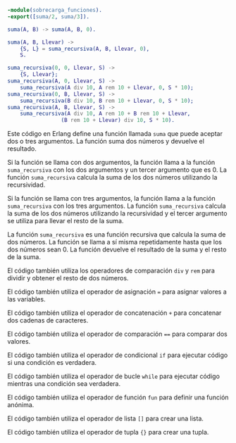 ```erlang
-module(sobrecarga_funciones).
-export([suma/2, suma/3]).

suma(A, B) -> suma(A, B, 0).

suma(A, B, Llevar) ->
    {S, L} = suma_recursiva(A, B, Llevar, 0),
    S.

suma_recursiva(0, 0, Llevar, S) ->
    {S, Llevar};
suma_recursiva(A, 0, Llevar, S) ->
    suma_recursiva(A div 10, A rem 10 + Llevar, 0, S * 10);
suma_recursiva(0, B, Llevar, S) ->
    suma_recursiva(B div 10, B rem 10 + Llevar, 0, S * 10);
suma_recursiva(A, B, Llevar, S) ->
    suma_recursiva(A div 10, A rem 10 + B rem 10 + Llevar,
                 (B rem 10 + Llevar) div 10, S * 10).
```

Este código en Erlang define una función llamada `suma` que puede aceptar dos o tres argumentos. La función suma dos números y devuelve el resultado.

Si la función se llama con dos argumentos, la función llama a la función `suma_recursiva` con los dos argumentos y un tercer argumento que es 0. La función `suma_recursiva` calcula la suma de los dos números utilizando la recursividad.

Si la función se llama con tres argumentos, la función llama a la función `suma_recursiva` con los tres argumentos. La función `suma_recursiva` calcula la suma de los dos números utilizando la recursividad y el tercer argumento se utiliza para llevar el resto de la suma.

La función `suma_recursiva` es una función recursiva que calcula la suma de dos números. La función se llama a sí misma repetidamente hasta que los dos números sean 0. La función devuelve el resultado de la suma y el resto de la suma.

El código también utiliza los operadores de comparación `div` y `rem` para dividir y obtener el resto de dos números.

El código también utiliza el operador de asignación `=` para asignar valores a las variables.

El código también utiliza el operador de concatenación `+` para concatenar dos cadenas de caracteres.

El código también utiliza el operador de comparación `==` para comparar dos valores.

El código también utiliza el operador de condicional `if` para ejecutar código si una condición es verdadera.

El código también utiliza el operador de bucle `while` para ejecutar código mientras una condición sea verdadera.

El código también utiliza el operador de función `fun` para definir una función anónima.

El código también utiliza el operador de lista `[]` para crear una lista.

El código también utiliza el operador de tupla `{}` para crear una tupla.